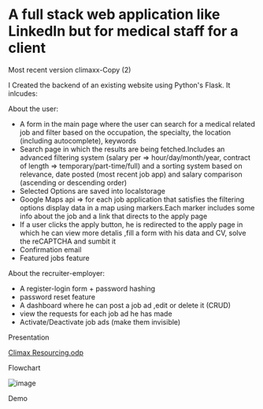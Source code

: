 # A full stack web application like LinkedIn but for medical staff for a client

Most recent version climaxx-Copy (2)

I Created the backend of an existing website using Python's Flask. It inlcudes:

About the user:
  * A form in the main page where the user can search for a medical related job and filter based on the occupation, the specialty, the location (including autocomplete), keywords 
  * Search page in which the results are being fetched.Includes an advanced filtering system (salary per => hour/day/month/year, contract of length  => temporary/part-time/full) and a sorting system based on relevance, date posted (most recent job app) and salary comparison (ascending or descending order) 
  * Selected Options are saved into localstorage
  * Google Maps api => for each job application that satisfies the filtering options display data in a map using markers.Each marker includes some info about the job and a link that directs to the apply page 
  * If a user clicks the apply button, he is redirected to the apply page in which he can view more detalis ,fill a form with his data and CV, solve the reCAPTCHA and sumbit it
  * Confirmation email 
  * Featured jobs feature
  
About the recruiter-employer:
  * A register-login form + password hashing
  * password reset feature 
  * A dashboard where he can post a job ad ,edit or delete it (CRUD)
  * view the requests for each job ad he has made
  * Activate/Deactivate job ads (make them invisible)


Presentation

[Climax Resourcing.odp](https://github.com/vaggelisdrak/climaxx---medical-linkedin/files/11904316/Climax.Resourcing.odp)

Flowchart

![image](https://github.com/vaggelisdrak/climaxx---medical-linkedin/assets/71725114/382d037f-d1bb-45f4-96c7-6f8ba6dc1e2b)

Demo
